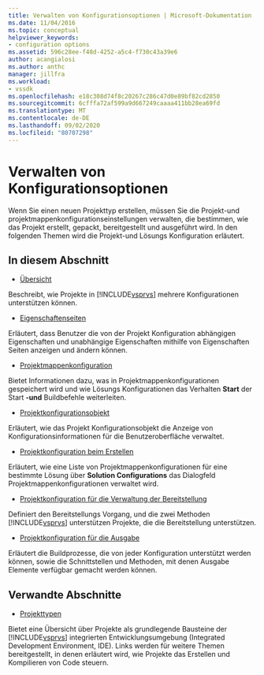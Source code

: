 ```yaml
---
title: Verwalten von Konfigurationsoptionen | Microsoft-Dokumentation
ms.date: 11/04/2016
ms.topic: conceptual
helpviewer_keywords:
- configuration options
ms.assetid: 596c28ee-f48d-4252-a5c4-f730c43a39e6
author: acangialosi
ms.author: anthc
manager: jillfra
ms.workload:
- vssdk
ms.openlocfilehash: e18c308d74f8c20267c286c47d0e89bf82cd2850
ms.sourcegitcommit: 6cfffa72af599a9d667249caaaa411bb28ea69fd
ms.translationtype: MT
ms.contentlocale: de-DE
ms.lasthandoff: 09/02/2020
ms.locfileid: "80707298"
---
```

# <a name="managing-configuration-options"></a>Verwalten von Konfigurationsoptionen
Wenn Sie einen neuen Projekttyp erstellen, müssen Sie die Projekt-und projektmappenkonfigurationseinstellungen verwalten, die bestimmen, wie das Projekt erstellt, gepackt, bereitgestellt und ausgeführt wird. In den folgenden Themen wird die Projekt-und Lösungs Konfiguration erläutert.

## <a name="in-this-section"></a>In diesem Abschnitt
- [Übersicht](../../extensibility/internals/configuration-options-overview.md)

 Beschreibt, wie Projekte in [!INCLUDE[vsprvs](../../code-quality/includes/vsprvs_md.md)] mehrere Konfigurationen unterstützen können.

- [Eigenschaftenseiten](../../extensibility/internals/property-pages.md)

 Erläutert, dass Benutzer die von der Projekt Konfiguration abhängigen Eigenschaften und unabhängige Eigenschaften mithilfe von Eigenschaften Seiten anzeigen und ändern können.

- [Projektmappenkonfiguration](../../extensibility/internals/solution-configuration.md)

 Bietet Informationen dazu, was in Projektmappenkonfigurationen gespeichert wird und wie Lösungs Konfigurationen das Verhalten **Start** der Start **-und** Buildbefehle weiterleiten.

- [Projektkonfigurationsobjekt](../../extensibility/internals/project-configuration-object.md)

 Erläutert, wie das Projekt Konfigurationsobjekt die Anzeige von Konfigurationsinformationen für die Benutzeroberfläche verwaltet.

- [Projektkonfiguration beim Erstellen](../../extensibility/internals/project-configuration-for-building.md)

 Erläutert, wie eine Liste von Projektmappenkonfigurationen für eine bestimmte Lösung über **Solution Configurations** das Dialogfeld Projektmappenkonfigurationen verwaltet wird.

- [Projektkonfiguration für die Verwaltung der Bereitstellung](../../extensibility/internals/project-configuration-for-managing-deployment.md)

 Definiert den Bereitstellungs Vorgang, und die zwei Methoden [!INCLUDE[vsprvs](../../code-quality/includes/vsprvs_md.md)] unterstützen Projekte, die die Bereitstellung unterstützen.

- [Projektkonfiguration für die Ausgabe](../../extensibility/internals/project-configuration-for-output.md)

 Erläutert die Buildprozesse, die von jeder Konfiguration unterstützt werden können, sowie die Schnittstellen und Methoden, mit denen Ausgabe Elemente verfügbar gemacht werden können.

## <a name="related-sections"></a>Verwandte Abschnitte
- [Projekttypen](../../extensibility/internals/project-types.md)

 Bietet eine Übersicht über Projekte als grundlegende Bausteine der [!INCLUDE[vsprvs](../../code-quality/includes/vsprvs_md.md)] integrierten Entwicklungsumgebung (Integrated Development Environment, IDE). Links werden für weitere Themen bereitgestellt, in denen erläutert wird, wie Projekte das Erstellen und Kompilieren von Code steuern.
